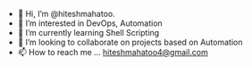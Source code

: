 - 👋 Hi, I’m @hiteshmahatoo.  
- 👀 I’m interested in DevOps, Automation
- 🌱 I’m currently learning Shell Scripting
- 💞️ I’m looking to collaborate on projects based on Automation
- 📫 How to reach me ... hiteshmahatoo4@gmail.com

<!---
hiteshmahatoo/hiteshmahatoo is a ✨ special ✨ repository because its `README.md` (this file) appears on your GitHub profile.
You can click the Preview link to take a look at your changes.
--->
